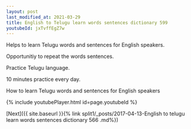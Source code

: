 ```yaml
---
layout: post
last_modified_at: 2021-03-29
title: English to Telugu learn words sentences dictionary 599 
youtubeId: jxTvffEgZ7w
---
```

 
 
Helps to learn Telugu words and sentences for English speakers.

Opportunitiy to repeat the words sentences. 

Practice Telugu language. 
 
10 minutes practice every day. 
 
How to learn Telugu words and sentences for English speakers 
 
{% include youtubePlayer.html id=page.youtubeId %}
 
 
[Next]({{ site.baseurl }}{% link  split1/_posts/2017-04-13-English to telugu learn words sentences dictionary 566 .md%})
 

